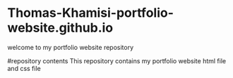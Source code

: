 # Thomas-Khamisi-portfolio-website.github.io
welcome to my portfolio website repository


#repository contents 
This repository contains my portfolio website html file and css file 
